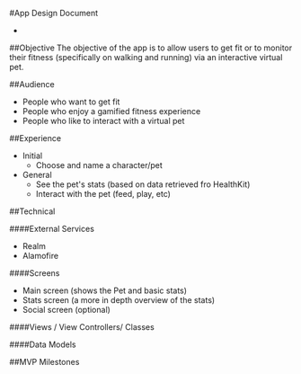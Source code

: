 #App Design Document

- 

##Objective
The objective of the app is to allow users to get fit or to monitor their fitness (specifically on walking and running) via an interactive virtual pet. 

##Audience
- People who want to get fit
- People who enjoy a gamified fitness experience
- People who like to interact with a virtual pet

##Experience
- Initial
  - Choose and name a character/pet
- General
  - See the pet's stats (based on data retrieved fro HealthKit)
  - Interact with the pet (feed, play, etc)

##Technical

####External Services
- Realm
- Alamofire

####Screens
- Main screen (shows the Pet and basic stats)
- Stats screen (a more in depth overview of the stats)
- Social screen (optional)

####Views / View Controllers/ Classes

####Data Models

##MVP Milestones


